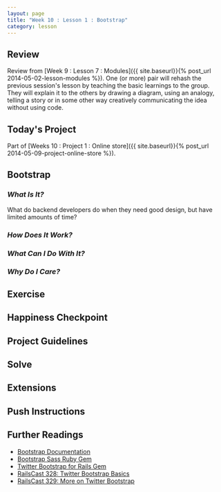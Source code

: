 ```yaml
---
layout: page
title: "Week 10 : Lesson 1 : Bootstrap"
category: lesson
---
```


## Review

Review from [Week 9 : Lesson 7 : Modules]({{ site.baseurl}}{% post_url 2014-05-02-lesson-modules %}).  One (or more) pair will rehash the previous session's lesson by teaching the basic learnings to the group.  They will explain it to the others by drawing a diagram, using an analogy, telling a story or in some other way creatively communicating the idea without using code.

## Today's Project

Part of [Weeks 10 : Project 1 : Online store]({{ site.baseurl}}{% post_url 2014-05-09-project-online-store %}).

## Bootstrap

### _What Is It?_

What do backend developers do when they need good design, but have limited amounts of time?

### _How Does It Work?_

### _What Can I Do With It?_

### _Why Do I Care?_

## Exercise

## Happiness Checkpoint

## Project Guidelines

## Solve

## Extensions

## Push Instructions

## Further Readings

* [Bootstrap Documentation](http://getbootstrap.com/)
* [Bootstrap Sass Ruby Gem](https://github.com/twbs/bootstrap-sass)
* [Twitter Bootstrap for Rails Gem](https://github.com/seyhunak/twitter-bootstrap-rails)
* [RailsCast 328: Twitter Bootstrap Basics](http://railscasts.com/episodes/328-twitter-bootstrap-basics)
* [RailsCast 329: More on Twitter Bootstrap](http://railscasts.com/episodes/329-more-on-twitter-bootstrap)


